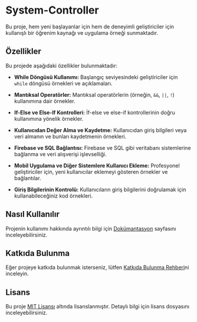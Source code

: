 # System-Controller

Bu proje, hem yeni başlayanlar için hem de deneyimli geliştiriciler için kullanışlı bir öğrenim kaynağı ve uygulama örneği sunmaktadır.

## Özellikler

Bu projede aşağıdaki özellikler bulunmaktadır:

- **While Döngüsü Kullanımı:** Başlangıç seviyesindeki geliştiriciler için `while` döngüsü örnekleri ve açıklamaları.

- **Mantıksal Operatörler:** Mantıksal operatörlerin (örneğin, `&&`, `||`, `!`) kullanımına dair örnekler.

- **If-Else ve Else-If Kontrolleri:** İf-else ve else-if kontrollerinin doğru kullanımına yönelik örnekler.

- **Kullanıcıdan Değer Alma ve Kaydetme:** Kullanıcıdan giriş bilgileri veya veri almanın ve bunları kaydetmenin örnekleri.

- **Firebase ve SQL Bağlantısı:** Firebase ve SQL gibi veritabanı sistemlerine bağlanma ve veri alışverişi işlevselliği.

- **Mobil Uygulama ve Diğer Sistemlere Kullanıcı Ekleme:** Profesyonel geliştiriciler için, yeni kullanıcılar eklemeyi gösteren örnekler ve bağlantılar.

- **Giriş Bilgilerinin Kontrolü:** Kullanıcıların giriş bilgilerini doğrulamak için kullanabileceğiniz kod örnekleri.

## Nasıl Kullanılır

Projenin kullanımı hakkında ayrıntılı bilgi için [Dokümantasyon](dokuman_linki.md) sayfasını inceleyebilirsiniz.

## Katkıda Bulunma

Eğer projeye katkıda bulunmak isterseniz, lütfen [Katkıda Bulunma Rehberi](CONTRIBUTING.md)ni inceleyin.

## Lisans

Bu proje [MIT Lisansı](LICENSE) altında lisanslanmıştır. Detaylı bilgi için lisans dosyasını inceleyebilirsiniz.
